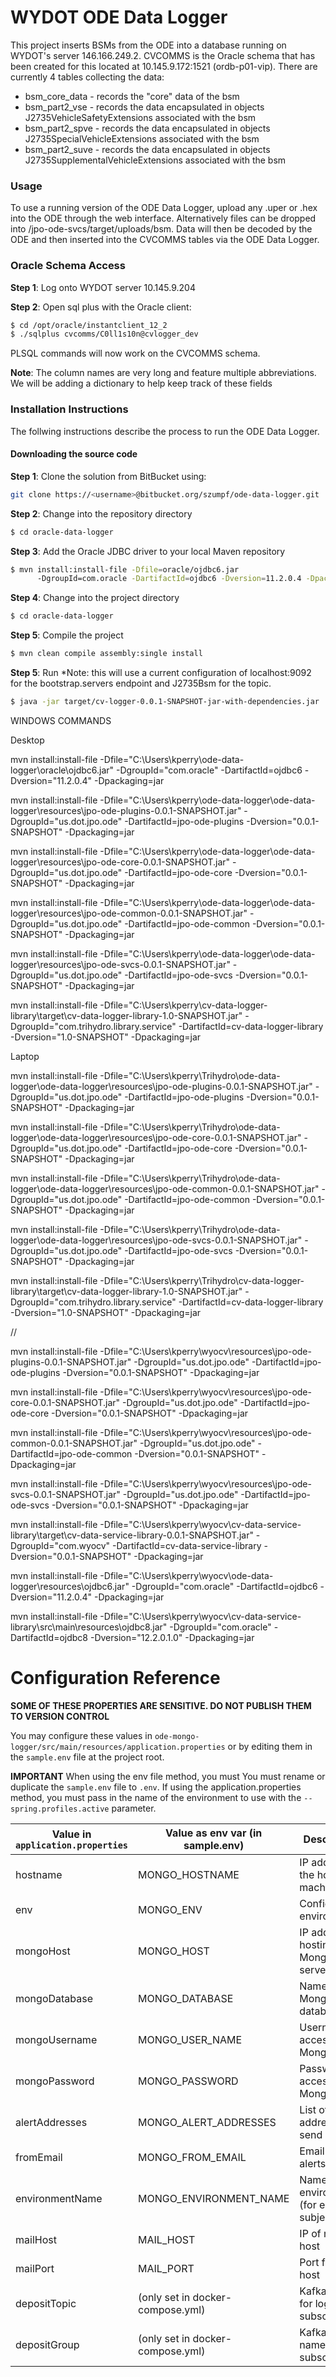 # WYDOT ODE Data Logger

This project inserts BSMs from the ODE into a database running on WYDOT's server 146.166.249.2. CVCOMMS is the Oracle schema that has been created for this located at 10.145.9.172:1521 (ordb-p01-vip). There are currently 4 tables collecting the data:

- bsm_core_data - records the "core" data of the bsm
- bsm_part2_vse - records the data encapsulated in objects J2735VehicleSafetyExtensions associated with the bsm
- bsm_part2_spve - records the data encapsulated in objects J2735SpecialVehicleExtensions associated with the bsm
- bsm_part2_suve - records the data encapsulated in objects J2735SupplementalVehicleExtensions associated with the bsm

### Usage

To use a running version of the ODE Data Logger, upload any .uper or .hex into the ODE through the web interface. Alternatively files can be dropped into /jpo-ode-svcs/target/uploads/bsm. Data will then be decoded by the ODE and then inserted into the CVCOMMS tables via the ODE Data Logger.

### Oracle Schema Access

**Step 1**: Log onto WYDOT server 10.145.9.204

**Step 2**: Open sql plus with the Oracle client:

```bash
$ cd /opt/oracle/instantclient_12_2
$ ./sqlplus cvcomms/C0ll1s10n@cvlogger_dev
```

PLSQL commands will now work on the CVCOMMS schema.

**Note**: The column names are very long and feature multiple abbreviations. We will be adding a dictionary to help keep track of these fields

### Installation Instructions

The follwing instructions describe the process to run the ODE Data Logger.

#### Downloading the source code

**Step 1**: Clone the solution from BitBucket using:

```bash
git clone https://<username>@bitbucket.org/szumpf/ode-data-logger.git
```

**Step 2**: Change into the repository directory

```bash
$ cd oracle-data-logger
```

**Step 3**: Add the Oracle JDBC driver to your local Maven repository

```bash
$ mvn install:install-file -Dfile=oracle/ojdbc6.jar
      -DgroupId=com.oracle -DartifactId=ojdbc6 -Dversion=11.2.0.4 -Dpackaging=jar
```

**Step 4**: Change into the project directory

```bash
$ cd oracle-data-logger
```

**Step 5**: Compile the project

```bash
$ mvn clean compile assembly:single install
```

**Step 5**: Run \*Note: this will use a current configuration of localhost:9092 for the bootstrap.servers endpoint and J2735Bsm for the topic.

```bash
$ java -jar target/cv-logger-0.0.1-SNAPSHOT-jar-with-dependencies.jar
```

WINDOWS COMMANDS

Desktop

mvn install:install-file -Dfile="C:\\Users\\kperry\\ode-data-logger\\oracle\\ojdbc6.jar" -DgroupId="com.oracle" -DartifactId=ojdbc6 -Dversion="11.2.0.4" -Dpackaging=jar

mvn install:install-file -Dfile="C:\\Users\\kperry\\ode-data-logger\\ode-data-logger\\resources\\jpo-ode-plugins-0.0.1-SNAPSHOT.jar" -DgroupId="us.dot.jpo.ode" -DartifactId=jpo-ode-plugins -Dversion="0.0.1-SNAPSHOT" -Dpackaging=jar

mvn install:install-file -Dfile="C:\\Users\\kperry\\ode-data-logger\\ode-data-logger\\resources\\jpo-ode-core-0.0.1-SNAPSHOT.jar" -DgroupId="us.dot.jpo.ode" -DartifactId=jpo-ode-core -Dversion="0.0.1-SNAPSHOT" -Dpackaging=jar

mvn install:install-file -Dfile="C:\\Users\\kperry\\ode-data-logger\\ode-data-logger\\resources\\jpo-ode-common-0.0.1-SNAPSHOT.jar" -DgroupId="us.dot.jpo.ode" -DartifactId=jpo-ode-common -Dversion="0.0.1-SNAPSHOT" -Dpackaging=jar

mvn install:install-file -Dfile="C:\\Users\\kperry\\ode-data-logger\\ode-data-logger\\resources\\jpo-ode-svcs-0.0.1-SNAPSHOT.jar" -DgroupId="us.dot.jpo.ode" -DartifactId=jpo-ode-svcs -Dversion="0.0.1-SNAPSHOT" -Dpackaging=jar

mvn install:install-file -Dfile="C:\\Users\\kperry\\cv-data-logger-library\\target\\cv-data-logger-library-1.0-SNAPSHOT.jar" -DgroupId="com.trihydro.library.service" -DartifactId=cv-data-logger-library -Dversion="1.0-SNAPSHOT" -Dpackaging=jar

Laptop

mvn install:install-file -Dfile="C:\\Users\\kperry\\Trihydro\\ode-data-logger\\ode-data-logger\\resources\\jpo-ode-plugins-0.0.1-SNAPSHOT.jar" -DgroupId="us.dot.jpo.ode" -DartifactId=jpo-ode-plugins -Dversion="0.0.1-SNAPSHOT" -Dpackaging=jar

mvn install:install-file -Dfile="C:\\Users\\kperry\\Trihydro\\ode-data-logger\\ode-data-logger\\resources\\jpo-ode-core-0.0.1-SNAPSHOT.jar" -DgroupId="us.dot.jpo.ode" -DartifactId=jpo-ode-core -Dversion="0.0.1-SNAPSHOT" -Dpackaging=jar

mvn install:install-file -Dfile="C:\\Users\\kperry\\Trihydro\\ode-data-logger\\ode-data-logger\\resources\\jpo-ode-common-0.0.1-SNAPSHOT.jar" -DgroupId="us.dot.jpo.ode" -DartifactId=jpo-ode-common -Dversion="0.0.1-SNAPSHOT" -Dpackaging=jar

mvn install:install-file -Dfile="C:\\Users\\kperry\\Trihydro\\ode-data-logger\\ode-data-logger\\resources\\jpo-ode-svcs-0.0.1-SNAPSHOT.jar" -DgroupId="us.dot.jpo.ode" -DartifactId=jpo-ode-svcs -Dversion="0.0.1-SNAPSHOT" -Dpackaging=jar

mvn install:install-file -Dfile="C:\\Users\\kperry\\Trihydro\\cv-data-logger-library\\target\\cv-data-logger-library-1.0-SNAPSHOT.jar" -DgroupId="com.trihydro.library.service" -DartifactId=cv-data-logger-library -Dversion="1.0-SNAPSHOT" -Dpackaging=jar

//

mvn install:install-file -Dfile="C:\\Users\\kperry\\wyocv\\resources\\jpo-ode-plugins-0.0.1-SNAPSHOT.jar" -DgroupId="us.dot.jpo.ode" -DartifactId=jpo-ode-plugins -Dversion="0.0.1-SNAPSHOT" -Dpackaging=jar

mvn install:install-file -Dfile="C:\\Users\\kperry\\wyocv\\resources\\jpo-ode-core-0.0.1-SNAPSHOT.jar" -DgroupId="us.dot.jpo.ode" -DartifactId=jpo-ode-core -Dversion="0.0.1-SNAPSHOT" -Dpackaging=jar

mvn install:install-file -Dfile="C:\\Users\\kperry\\wyocv\\resources\\jpo-ode-common-0.0.1-SNAPSHOT.jar" -DgroupId="us.dot.jpo.ode" -DartifactId=jpo-ode-common -Dversion="0.0.1-SNAPSHOT" -Dpackaging=jar

mvn install:install-file -Dfile="C:\\Users\\kperry\\wyocv\\resources\\jpo-ode-svcs-0.0.1-SNAPSHOT.jar" -DgroupId="us.dot.jpo.ode" -DartifactId=jpo-ode-svcs -Dversion="0.0.1-SNAPSHOT" -Dpackaging=jar

mvn install:install-file -Dfile="C:\\Users\\kperry\\wyocv\\cv-data-service-library\\target\\cv-data-service-library-0.0.1-SNAPSHOT.jar" -DgroupId="com.wyocv" -DartifactId=cv-data-service-library -Dversion="0.0.1-SNAPSHOT" -Dpackaging=jar

mvn install:install-file -Dfile="C:\\Users\\kperry\\wyocv\\ode-data-logger\\resources\\ojdbc6.jar" -DgroupId="com.oracle" -DartifactId=ojdbc6 -Dversion="11.2.0.4" -Dpackaging=jar

mvn install:install-file -Dfile="C:\\Users\\kperry\\wyocv\\cv-data-service-library\\src\\main\\resources\\ojdbc8.jar" -DgroupId="com.oracle" -DartifactId=ojdbc8 -Dversion="12.2.0.1.0" -Dpackaging=jar

# Configuration Reference

**SOME OF THESE PROPERTIES ARE SENSITIVE. DO NOT PUBLISH THEM TO VERSION CONTROL**

You may configure these values in `ode-mongo-logger/src/main/resources/application.properties` or by editing them in the `sample.env` file at the project root.

**IMPORTANT** When using the env file method, you must You must rename or duplicate the `sample.env` file to `.env`. If using the application.properties method, you must pass in the name of the environment to use with the `--spring.profiles.active` parameter.

| Value in `application.properties` | Value as env var (in sample.env) | Description                               | Example Value                                                  |
| --------------------------------- | -------------------------------- | ----------------------------------------- | -------------------------------------------------------------- |
| hostname                          | MONGO_HOSTNAME                   | IP address of the host machine            | 0.0.0.0                                                        |
| env                               | MONGO_ENV                        | Configuration environment                 | dev                                                            |
| mongoHost                         | MONGO_HOST                       | IP address hosting Mongo server           | 0.0.0.0                                                        |
| mongoDatabase                     | MONGO_DATABASE                   | Name of Mongo database                    | cvtest                                                         |
| mongoUsername                     | MONGO_USER_NAME                  | Username accessing Mongo                  | uname                                                          |
| mongoPassword                     | MONGO_PASSWORD                   | Password to access Mongo                  | pass                                                           |
| alertAddresses                    | MONGO_ALERT_ADDRESSES            | List of email addresses to send alerts to | bpayne@trihydro.com,szumpf@trihydro.com,ttrouchon@trihydro.com |
| fromEmail                         | MONGO_FROM_EMAIL                 | Email to send alerts from                 | support@trihydro.com                                           |
| environmentName                   | MONGO_ENVIRONMENT_NAME           | Name of environment (for email subject)   | DEV                                                            |
| mailHost                          | MAIL_HOST                        | IP of mail host                           | 0.0.0.0                                                        |
| mailPort                          | MAIL_PORT                        | Port for mail host                        | 25                                                             |
| depositTopic                      | (only set in docker-compose.yml) | Kafka topic for logger to subscribe to    | topic.OdeDNMsgJson                                             |
| depositGroup                      | (only set in docker-compose.yml) | Kafka group name for subscriptions        | logger_group_tim_dev                                           |
